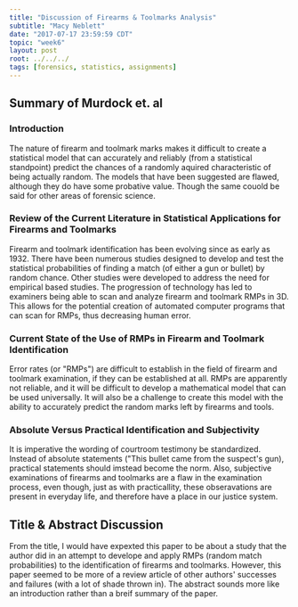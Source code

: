 ```yaml
---
title: "Discussion of Firearms & Toolmarks Analysis"
subtitle: "Macy Neblett"
date: "2017-07-17 23:59:59 CDT"
topic: "week6"
layout: post
root: ../../../
tags: [forensics, statistics, assignments]
---
```

 
## Summary of Murdock et. al

### Introduction

The nature of firearm and toolmark marks makes it difficult to create a statistical model that can accurately and reliably (from a statistical standpoint) predict the chances of a randomly aquired characteristic of being actually random. The models that have been suggested are flawed, although they do have some probative value. Though the same couold be said for other areas of forensic science.   

### Review of the Current Literature in Statistical Applications for Firearms and Toolmarks

Firearm and toolmark identification has been evolving since as early as 1932. There have been numerous studies designed to develop and test the statistical probabilities of finding a match (of either a gun or bullet) by random chance. Other studies were developed to address the need for empirical based studies. The progression of technology has led to examiners being able to scan and analyze firearm and toolmark RMPs in 3D. This allows for the potential creation of automated computer programs that can scan for RMPs, thus decreasing human error.  

### Current State of the Use of RMPs in Firearm and Toolmark Identification

Error rates (or "RMPs") are difficult to establish in the field of firearm and toolmark examination, if they can be established at all. RMPs are apparently not reliable, and it will be difficult to develop a mathematical model that can be used universally. It will also be a challenge to create this model with the ability to accurately predict the random marks left by firearms and tools. 

### Absolute Versus Practical Identification and Subjectivity

 It is imperative the wording of courtroom testimony be standardized. Instead of absolute statements ("This bullet came from the suspect's gun), practical statements should imstead become the norm. Also, subjective examinations of firearms and toolmarks are a flaw in the examination process, even though, just as with practicallity, these obseravations are present in everyday life, and therefore have a place in our justice system. 

## Title & Abstract Discussion

From the title, I would have expexted this paper to be about a study that the author did in an attempt to develope and apply RMPs (random match probabilities) to the identification of firearms and toolmarks. However, this paper seemed to be more of a review article of other authors' successes and failures (with a lot of shade thrown in). The abstract sounds more like an introduction rather than a breif summary of the paper.  

